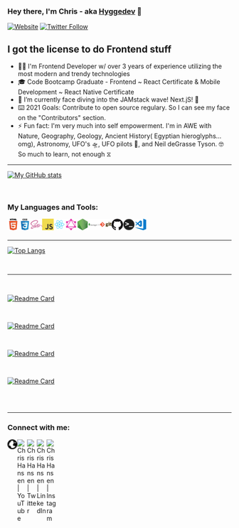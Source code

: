 ### Hey there, I'm Chris - aka [Hyggedev][website] 👋

[![Website](https://img.shields.io/website?label=chrisbhansen.com&style=for-the-badge&url=https%3A%2F%2Fwww.chrisbhansen.com)](https://www.chrisbhansen.me)
[![Twitter Follow](https://img.shields.io/twitter/follow/hyggedev?color=1DA1F2&logo=twitter&style=for-the-badge)](https://twitter.com/intent/follow?original_referer=https%3A%2F%2Fgithub.com%2Fchansen17&screen_name=hyggedev)

## I got the license to do Frontend stuff
- 👨‍💻  I'm Frontend Developer w/ over 3 years of experience utilizing the most modern and trendy technologies
- 🎓  Code Bootcamp Graduate - Frontend ~ React Certificate & Mobile Development ~ React Native Certificate
- 🌊  I’m currently face diving into the JAMstack wave! Next.jS! 🤘
- ⌨️  2021 Goals: Contribute to open source regulary. So I can see my face on the "Contributors" section. 
- ⚡️  Fun fact: I'm very much into self empowerment. I'm in AWE with Nature, Geography, Geology, 
     Ancient History( Egyptian hieroglyphs... omg), Astronomy, UFO's 🛸, UFO pilots 👾, and Neil deGrasse Tyson. 🤓 So much to learn, not enough ⧖
 
---

<!-- ### Spotify Playing 🎧

[<img src="https://now-playing-codestackr.vercel.app/api/spotify-playing" alt="codeSTACKr Spotify Playing" width="350" />](https://open.spotify.com/user/swyqyimdc12jajde4vpwd2x1b) -->

[![My GitHub stats](https://github-readme-stats.vercel.app/api?username=chansen17&hide=contribs,stars,prs&show_icons=true&theme=tokyonight
)](https://github.com/chansen17/github-readme-stats)

<br/>

### My Languages and Tools:

<img align="left" alt="HTML5" width="26px" src="https://raw.githubusercontent.com/github/explore/80688e429a7d4ef2fca1e82350fe8e3517d3494d/topics/html/html.png" />
<img align="left" alt="CSS3" width="26px" src="https://raw.githubusercontent.com/github/explore/80688e429a7d4ef2fca1e82350fe8e3517d3494d/topics/css/css.png" />
<img align="left" alt="Sass" width="26px" src="https://raw.githubusercontent.com/github/explore/80688e429a7d4ef2fca1e82350fe8e3517d3494d/topics/sass/sass.png" />
<img align="left" alt="JavaScript" width="26px" src="https://raw.githubusercontent.com/github/explore/80688e429a7d4ef2fca1e82350fe8e3517d3494d/topics/javascript/javascript.png" />
<img align="left" alt="React" width="26px" src="https://raw.githubusercontent.com/github/explore/80688e429a7d4ef2fca1e82350fe8e3517d3494d/topics/react/react.png" />
<img align="left" alt="GraphQL" width="26px" src="https://raw.githubusercontent.com/github/explore/80688e429a7d4ef2fca1e82350fe8e3517d3494d/topics/graphql/graphql.png" />
<img align="left" alt="Node.js" width="26px" src="https://raw.githubusercontent.com/github/explore/80688e429a7d4ef2fca1e82350fe8e3517d3494d/topics/nodejs/nodejs.png" />
<img align="left" alt="MongoDB" width="26px" src="https://raw.githubusercontent.com/github/explore/80688e429a7d4ef2fca1e82350fe8e3517d3494d/topics/mongodb/mongodb.png" />
<img align="left" alt="Git" width="26px" src="https://raw.githubusercontent.com/github/explore/80688e429a7d4ef2fca1e82350fe8e3517d3494d/topics/git/git.png" />
<img align="left" alt="GitHub" width="26px" src="https://raw.githubusercontent.com/github/explore/78df643247d429f6cc873026c0622819ad797942/topics/github/github.png" />
<img align="left" alt="Terminal" width="26px" src="https://raw.githubusercontent.com/github/explore/80688e429a7d4ef2fca1e82350fe8e3517d3494d/topics/terminal/terminal.png" />
<img align="left" alt="Visual Studio Code" width="26px" src="https://raw.githubusercontent.com/github/explore/80688e429a7d4ef2fca1e82350fe8e3517d3494d/topics/visual-studio-code/visual-studio-code.png" />

<br/>
<br/>

---

[![Top Langs](https://github-readme-stats.vercel.app/api/top-langs/?username=chansen17&hide=roff)](https://github.com/chansen17/github-readme-stats)

<br/>

---

<br/>

[![Readme Card](https://github-readme-stats.vercel.app/api/pin/?username=chansen17&repo=airtable-cms&theme=tokyonight)](https://github.com/chansen17/airtable-cms)

<br/>

[![Readme Card](https://github-readme-stats.vercel.app/api/pin/?username=chansen17&repo=airbnb-clone&theme=tokyonight)](https://github.com/chansen17/airbnb-clone)

<br/>

[![Readme Card](https://github-readme-stats.vercel.app/api/pin/?username=chansen17&repo=cryptodex&theme=tokyonight)](https://github.com/chansen17/cryptodex)

<br/>

[![Readme Card](https://github-readme-stats.vercel.app/api/pin/?username=chansen17&repo=creditCardPaymentUI&theme=tokyonight)](https://github.com/chansen17/creditCardPaymentUI)

<br />
<br/>

---

### Connect with me:

[<img align="left" alt="Chris Hansen | Portfolio" width="22px" src="https://raw.githubusercontent.com/iconic/open-iconic/master/svg/globe.svg" />][website]
[<img align="left" alt="Chris Hansen | YouTube" width="22px" src="https://cdn.jsdelivr.net/npm/simple-icons@v3/icons/youtube.svg" />][youtube]
[<img align="left" alt="Chris Hansen | Twitter" width="22px" src="https://cdn.jsdelivr.net/npm/simple-icons@v3/icons/twitter.svg" />][twitter]
[<img align="left" alt="Chris Hansen | LinkedIn" width="22px" src="https://cdn.jsdelivr.net/npm/simple-icons@v3/icons/linkedin.svg" />][linkedin]
[<img align="left" alt="Chris Hansen | Instagram" width="22px" src="https://cdn.jsdelivr.net/npm/simple-icons@v3/icons/instagram.svg" />][instagram]


[website]: https://www.chrisbhansen.me
[twitter]: https://www.twitter.com/codeSTACKr
[youtube]: https://www.youtube.com/channel/UCoOIzHe6x06ZcEhllL8K0Aw
[instagram]: https://www.instagram.com/hyggedev
[linkedin]: https://www.linkedin.com/in/hyggedev/
